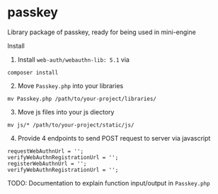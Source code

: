 # passkey
Library package of passkey, ready for being used in mini-engine

Install

1. Install `web-auth/webauthn-lib: 5.1` via
```
composer install
```
2. Move `Passkey.php` into your libraries
```
mv Passkey.php /path/to/your-project/libraries/
```

3. Move js files into your js diectory
```
mv js/* /path/to/your-project/static/js/
```

4. Provide 4 endpoints to send POST request to server via javascript
```
requestWebAuthnUrl = '';
verifyWebAuthnRegistrationUrl = '';
registerWebAuthnUrl = '';
verifyWebAuthnRegistrationUrl = '';
```

TODO: Documentation to explain function input/output in `Passkey.php`
